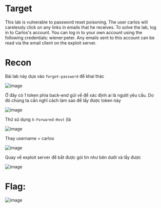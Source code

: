 # Target

This lab is vulnerable to password reset poisoning. The user carlos will carelessly click on any links in emails that he receives. To solve the lab, log in to Carlos's account. You can log in to your own account using the following credentials: wiener:peter. Any emails sent to this account can be read via the email client on the exploit server.

# Recon

Bài lab này dựa vào `forgot-password` để khai thác

![image](https://github.com/vanniichan/Portswigger/assets/112863484/bb8d3f16-f53f-4c86-90dd-b06e82172b03)

Ở đây có 1 token phía back-end gửi về để xác định ai là người yêu cầu. Do đó chúng ta cần nghĩ cách làm sao để lấy được token này

![image](https://github.com/vanniichan/Portswigger/assets/112863484/5ee562d3-59b0-4d13-b192-a91b1050e460)

Thử sử dụng `X-Forwared-Host` (là 

![image](https://github.com/vanniichan/Portswigger/assets/112863484/ec0e4f09-49fd-42d7-af65-549168f36e7b)

Thay username = carlos

![image](https://github.com/vanniichan/Portswigger/assets/112863484/9c3f02f2-b1a0-4c97-a1b0-601f6b7f9697)

Quay về exploit server để bắt được gói tin như bên dưới và lấy được 

![image](https://github.com/vanniichan/Portswigger/assets/112863484/f61696ce-69a1-4469-8595-3b607e167157)

# Flag:

![image](https://github.com/vanniichan/Portswigger/assets/112863484/e29eef9c-25ac-4313-9c12-7f24bd61f72c)
